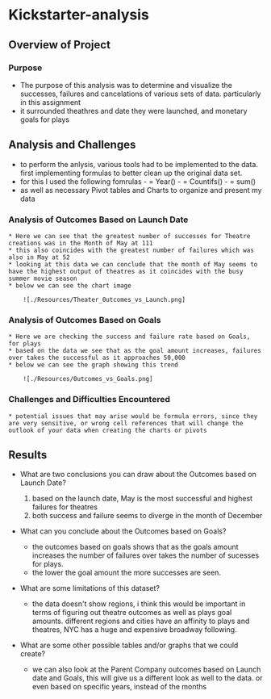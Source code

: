 # Kickstarter-analysis

## Overview of Project

### Purpose

 * The purpose of this analysis was to determine and visualize the successes, failures and cancelations of various sets of data. particularly in this assignment 
 * it surrounded theathres and date they were launched, and monetary goals for plays 


## Analysis and Challenges

 * to perform the anlysis, various tools had to be implemented to the data. first implementing formulas to better clean up the original data set. 
 * for this I used the following fomrulas
	   - = Year()
	   - = Countifs()
	   - = sum()
 * as well as necessary Pivot tables and Charts to organize and present my data


### Analysis of Outcomes Based on Launch Date
	* Here we can see that the greatest number of successes for Theatre creations was in the Month of May at 111
	* this also coincides with the greatest number of failures which was also in May at 52
	* looking at this data we can conclude that the month of May seems to have the highest output of theatres as it coincides with the busy summer movie season
	* below we can see the chart image 

		![./Resources/Theater_0utcomes_vs_Launch.png]



### Analysis of Outcomes Based on Goals
	* Here we are checking the success and failure rate based on Goals, for plays 
	* based on the data we see that as the goal amount increases, failures over takes the successful as it approaches 50,000
	* below we can see the graph showing this trend 

		![./Resources/0utcomes_vs_Goals.png] 



### Challenges and Difficulties Encountered
	* potential issues that may arise would be formula errors, since they are very sensitive, or wrong cell references that will change the outlook of your data when creating the charts or pivots


## Results

- What are two conclusions you can draw about the Outcomes based on Launch Date?
	1) based on the launch date, May is the most successful and highest failures for theatres
	2) both success and failure seems to diverge in the month of December 

- What can you conclude about the Outcomes based on Goals?
	* the outcomes based on goals shows that as the goals amount increases the number of failures over takes the number of sucesses for plays. 
	* the lower the goal amount the more successes are seen. 

- What are some limitations of this dataset?
	* the data doesn't show regions, i think this would be important in terms of figuring out theatre outcomes as well as plays goal amounts. different regions and cities have an affinity to plays and theatres, NYC has a huge and expensive broadway following. 



- What are some other possible tables and/or graphs that we could create?

	* we can also look at the Parent Company outcomes based on Launch date and Goals, this will give us a different look as well to the data. or even based on specific years, instead of the months 

	
